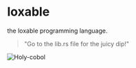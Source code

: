 # loxable
the loxable programming language.

> "Go to the lib.rs file for the juicy dip!"
> 
![Holy-cobol](https://github.com/funnimonkedev/loxable/assets/113639481/b6a6efe2-0992-4c35-8f41-996b94ce642c)
